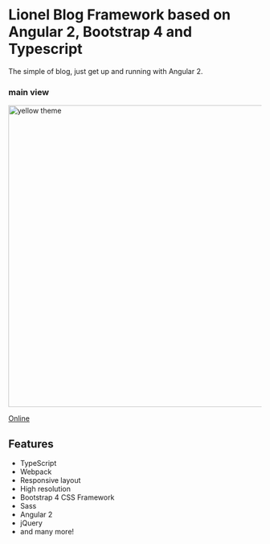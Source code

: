 # Lionel Blog Framework based on Angular 2, Bootstrap 4 and Typescript

The simple of blog, just get up and running with Angular 2. 


### main view

<a target="_blank" href="http://"><img src="http://bxw2359200396.my3w.com/images/WechatIMG93.jpeg" width="600" alt="yellow theme"/></a>

<a target="_blank" href="http://bxw2359200396.my3w.com/">Online</a>

## Features
* TypeScript
* Webpack
* Responsive layout
* High resolution
* Bootstrap 4 CSS Framework
* Sass
* Angular 2
* jQuery
* and many more!